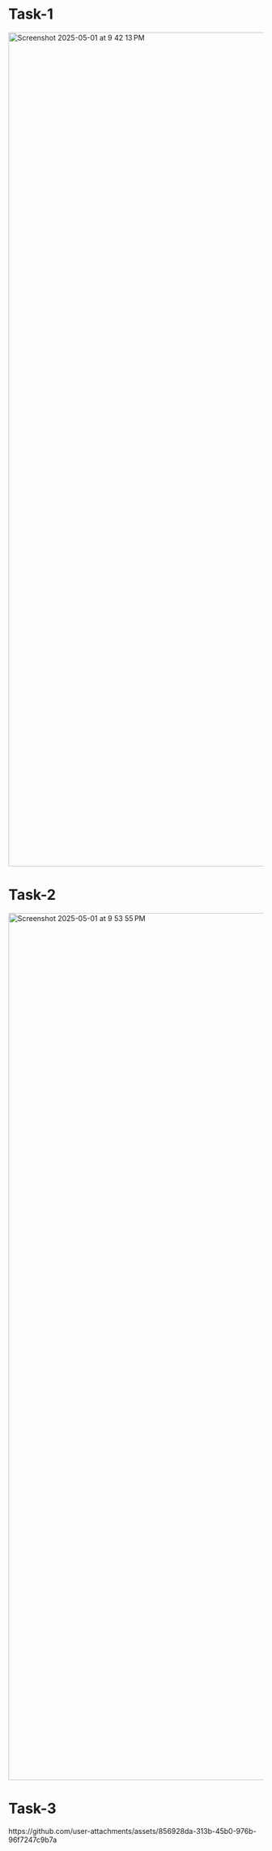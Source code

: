 <h1>Task-1</h1>
<img width="1643" alt="Screenshot 2025-05-01 at 9 42 13 PM" src="https://github.com/user-attachments/assets/6fb9b462-4b09-4924-bf06-45103522b1e4" />
<h1>Task-2</h1>
<img width="1708" alt="Screenshot 2025-05-01 at 9 53 55 PM" src="https://github.com/user-attachments/assets/e5ee633f-0c70-426e-bbbc-840b604019f0" />
<h1>Task-3</h1>
https://github.com/user-attachments/assets/856928da-313b-45b0-976b-96f7247c9b7a

